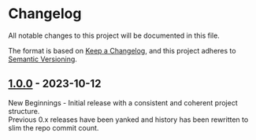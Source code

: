 # Changelog

All notable changes to this project will be documented in this file.

The format is based on [Keep a Changelog](https://keepachangelog.com/en/1.0.0/),
and this project adheres to [Semantic Versioning](https://semver.org/spec/v2.0.0.html).

## [1.0.0] - 2023-10-12

New Beginnings - Initial release with a consistent and coherent project structure.  
Previous 0.x releases have been yanked and history has been rewritten to slim the repo commit count.

[1.0.0]: https://github.com/rlaphoenix/slipstream/releases/tag/v1.0.0
